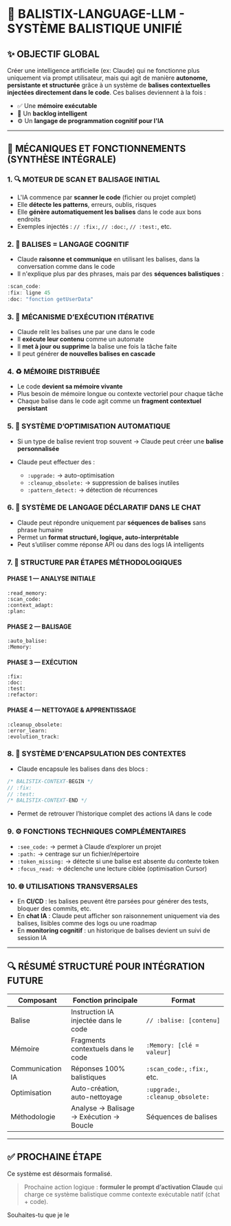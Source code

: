 # 🚀 BALISTIX-LANGUAGE-LLM - SYSTÈME BALISTIQUE UNIFIÉ

## ✨ OBJECTIF GLOBAL

Créer une intelligence artificielle (ex: Claude) qui ne fonctionne plus uniquement via prompt utilisateur, mais qui agit de manière **autonome, persistante et structurée** grâce à un système de **balises contextuelles injectées directement dans le code**. Ces balises deviennent à la fois :

* ✅ Une **mémoire exécutable**
* 📅 Un **backlog intelligent**
* ⚙️ Un **langage de programmation cognitif pour l'IA**

---

## 🧩 MÉCANIQUES ET FONCTIONNEMENTS (SYNTHÈSE INTÉGRALE)

### 1. 🔍 MOTEUR DE SCAN ET BALISAGE INITIAL

* L'IA commence par **scanner le code** (fichier ou projet complet)
* Elle **détecte les patterns**, erreurs, oublis, risques
* Elle **génère automatiquement les balises** dans le code aux bons endroits
* Exemples injectés : `// :fix:`, `// :doc:`, `// :test:`, etc.

### 2. 🧠 BALISES = LANGAGE COGNITIF

* Claude **raisonne et communique** en utilisant les balises, dans la conversation comme dans le code
* Il n'explique plus par des phrases, mais par des **séquences balistiques** :

```ts
:scan_code:
:fix: ligne 45
:doc: "fonction getUserData"
```

### 3. 🔁 MÉCANISME D’EXÉCUTION ITÉRATIVE

* Claude relit les balises une par une dans le code
* Il **exécute leur contenu** comme un automate
* Il **met à jour ou supprime** la balise une fois la tâche faite
* Il peut générer **de nouvelles balises en cascade**

### 4. ♻️ MÉMOIRE DISTRIBUÉE

* Le code **devient sa mémoire vivante**
* Plus besoin de mémoire longue ou contexte vectoriel pour chaque tâche
* Chaque balise dans le code agit comme un **fragment contextuel persistant**

### 5. 🔄 SYSTÈME D’OPTIMISATION AUTOMATIQUE

* Si un type de balise revient trop souvent → Claude peut créer une **balise personnalisée**
* Claude peut effectuer des :

  * `:upgrade:` → auto-optimisation
  * `:cleanup_obsolete:` → suppression de balises inutiles
  * `:pattern_detect:` → détection de récurrences

### 6. 🧠 SYSTÈME DE LANGAGE DÉCLARATIF DANS LE CHAT

* Claude peut répondre uniquement par **séquences de balises** sans phrase humaine
* Permet un **format structuré, logique, auto-interprétable**
* Peut s’utiliser comme réponse API ou dans des logs IA intelligents

### 7. 🧱 STRUCTURE PAR ÉTAPES MÉTHODOLOGIQUES

#### PHASE 1 — ANALYSE INITIALE

```
:read_memory:
:scan_code:
:context_adapt:
:plan:
```

#### PHASE 2 — BALISAGE

```
:auto_balise:
:Memory:
```

#### PHASE 3 — EXÉCUTION

```
:fix:
:doc:
:test:
:refactor:
```

#### PHASE 4 — NETTOYAGE & APPRENTISSAGE

```
:cleanup_obsolete:
:error_learn:
:evolution_track:
```

### 8. 🔐 SYSTÈME D'ENCAPSULATION DES CONTEXTES

* Claude encapsule les balises dans des blocs :

```ts
/* BALISTIX-CONTEXT-BEGIN */
// :fix:
// :test:
/* BALISTIX-CONTEXT-END */
```

* Permet de retrouver l’historique complet des actions IA dans le code

### 9. ⚙️ FONCTIONS TECHNIQUES COMPLÉMENTAIRES

* `:see_code:` → permet à Claude d’explorer un projet
* `:path:` → centrage sur un fichier/répertoire
* `:token_missing:` → détecte si une balise est absente du contexte token
* `:focus_read:` → déclenche une lecture ciblée (optimisation Cursor)

### 10. 🌐 UTILISATIONS TRANSVERSALES

* En **CI/CD** : les balises peuvent être parsées pour générer des tests, bloquer des commits, etc.
* En **chat IA** : Claude peut afficher son raisonnement uniquement via des balises, lisibles comme des logs ou une roadmap
* En **monitoring cognitif** : un historique de balises devient un suivi de session IA

---

## 🔍 RÉSUMÉ STRUCTURÉ POUR INTÉGRATION FUTURE

| Composant        | Fonction principale                     | Format                            |
| ---------------- | --------------------------------------- | --------------------------------- |
| Balise           | Instruction IA injectée dans le code    | `// :balise: [contenu]`           |
| Mémoire          | Fragments contextuels dans le code      | `:Memory: [clé = valeur]`         |
| Communication IA | Réponses 100% balistiques               | `:scan_code:`, `:fix:`, etc.      |
| Optimisation     | Auto-création, auto-nettoyage           | `:upgrade:`, `:cleanup_obsolete:` |
| Méthodologie     | Analyse → Balisage → Exécution → Boucle | Séquences de balises              |

---

## ✅ PROCHAINE ÉTAPE

Ce système est désormais formalisé.

> Prochaine action logique : **formuler le prompt d’activation Claude** qui charge ce système balistique comme contexte exécutable natif (chat + code).

Souhaites-tu que je le
